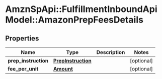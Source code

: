 # AmznSpApi::FulfillmentInboundApiModel::AmazonPrepFeesDetails

## Properties
Name | Type | Description | Notes
------------ | ------------- | ------------- | -------------
**prep_instruction** | [**PrepInstruction**](PrepInstruction.md) |  | [optional] 
**fee_per_unit** | [**Amount**](Amount.md) |  | [optional] 

